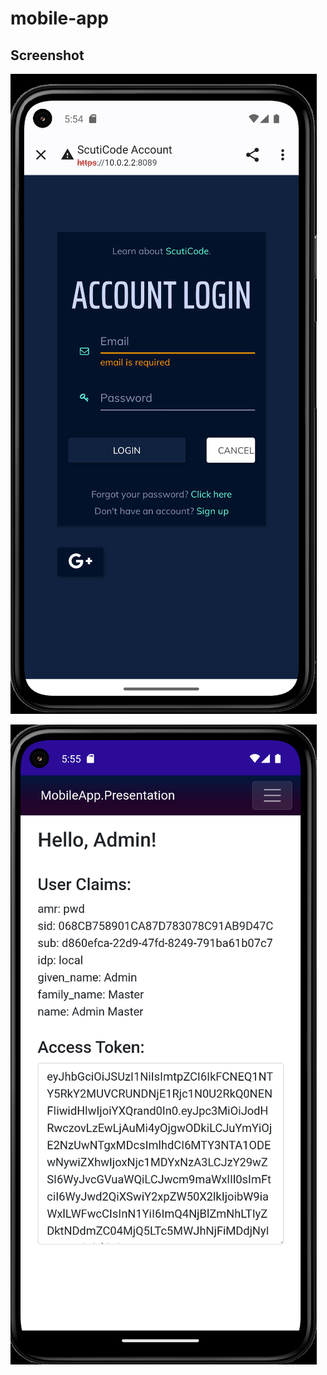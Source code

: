 # mobile-app


## Screenshot
![Screenshot](ScreenshotAndroid1.png)

![Screenshot](ScreenshotAndroid2.png)

